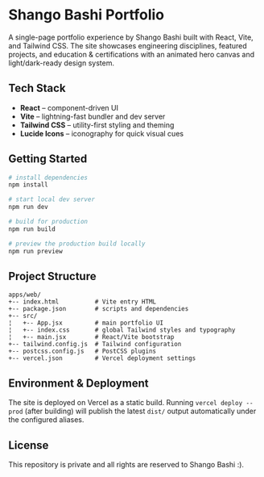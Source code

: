  # Shango Bashi Portfolio

A single-page portfolio experience by Shango Bashi built with React, Vite, and Tailwind CSS. The site showcases engineering disciplines, featured projects, and education & certifications with an animated hero canvas and light/dark-ready design system.

## Tech Stack

- **React** – component-driven UI
- **Vite** – lightning-fast bundler and dev server
- **Tailwind CSS** – utility-first styling and theming
- **Lucide Icons** – iconography for quick visual cues

## Getting Started

```bash
# install dependencies
npm install

# start local dev server
npm run dev

# build for production
npm run build

# preview the production build locally
npm run preview
```

## Project Structure

```
apps/web/
+-- index.html          # Vite entry HTML
+-- package.json        # scripts and dependencies
+-- src/
¦   +-- App.jsx         # main portfolio UI
¦   +-- index.css       # global Tailwind styles and typography
¦   +-- main.jsx        # React/Vite bootstrap
+-- tailwind.config.js  # Tailwind configuration
+-- postcss.config.js   # PostCSS plugins
+-- vercel.json         # Vercel deployment settings
```

## Environment & Deployment

The site is deployed on Vercel as a static build. Running `vercel deploy --prod` (after building) will publish the latest `dist/` output automatically under the configured aliases.

## License

This repository is private and all rights are reserved to Shango Bashi :).
